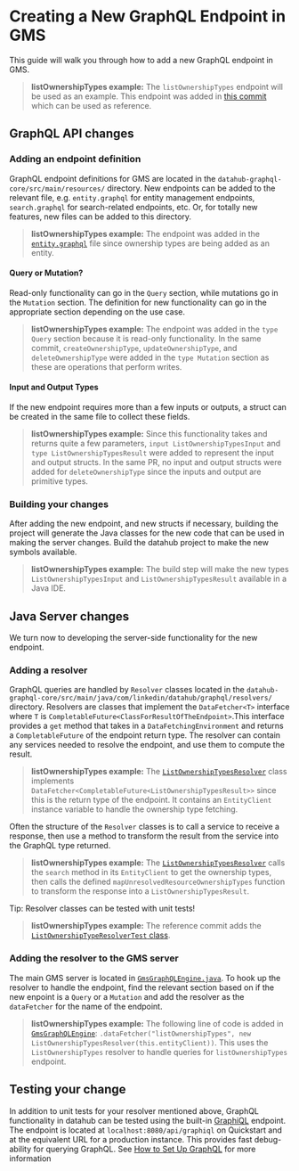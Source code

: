# Creating a New GraphQL Endpoint in GMS

This guide will walk you through how to add a new GraphQL endpoint in GMS. 
> **listOwnershipTypes example:** The `listOwnershipTypes` endpoint will be used as an example. This endpoint was added in [this commit](https://github.com/datahub-project/datahub/commit/ea92b86e6ab4cbb18742fb8db6bc11fae8970cdb#diff-df9c96427d45d7af6d92dd6caa23a349357dbc4bdb915768ab4ce000a4286964) which can be used as reference.

## GraphQL API changes

### Adding an endpoint definition
GraphQL endpoint definitions for GMS are located in the `datahub-graphql-core/src/main/resources/` directory. New endpoints can be added to the relevant file, e.g. `entity.graphql` for entity management endpoints, `search.graphql` for search-related endpoints, etc. Or, for totally new features, new files can be added to this directory. 

> **listOwnershipTypes example:** The endpoint was added in the [`entity.graphql`](https://github.com/datahub-project/datahub/commit/ea92b86e6ab4cbb18742fb8db6bc11fae8970cdb#diff-df9c96427d45d7af6d92dd6caa23a349357dbc4bdb915768ab4ce000a4286964) file since ownership types are being added as an entity. 

#### Query or Mutation? 
Read-only functionality can go in the `Query` section, while mutations go in the `Mutation` section. The definition for new functionality can go in the appropriate section depending on the use case. 
> **listOwnershipTypes example:** The endpoint was added in the `type Query` section because it is read-only functionality. In the same commit, `createOwnershipType`, `updateOwnershipType`, and `deleteOwnershipType` were added in the `type Mutation` section as these are operations that perform writes.

#### Input and Output Types
If the new endpoint requires more than a few inputs or outputs, a struct can be created in the same file to collect these fields. 
> **listOwnershipTypes example:** Since this functionality takes and returns quite a few parameters, `input ListOwnershipTypesInput` and `type ListOwnershipTypesResult` were added to represent the input and output structs. In the same PR, no input and output structs were added for `deleteOwnershipType` since the inputs and output are primitive types.

### Building your changes
After adding the new endpoint, and new structs if necessary, building the project will generate the Java classes for the new code that can be used in making the server changes. Build the datahub project to make the new symbols available. 
> **listOwnershipTypes example:** The build step will make the new types `ListOwnershipTypesInput` and `ListOwnershipTypesResult` available in a Java IDE.

## Java Server changes
We turn now to developing the server-side functionality for the new endpoint.
### Adding a resolver
GraphQL queries are handled by `Resolver` classes located in the `datahub-graphql-core/src/main/java/com/linkedin/datahub/graphql/resolvers/` directory. Resolvers are classes that implement the `DataFetcher<T>` interface where `T` is `CompletableFuture<ClassForResultOfTheEndpoint>`.This interface provides a `get` method that takes in a `DataFetchingEnvironment` and returns a `CompletableFuture` of the endpoint return type. The resolver can contain any services needed to resolve the endpoint, and use them to compute the result.
> **listOwnershipTypes example:** The [`ListOwnershipTypesResolver`](https://github.com/datahub-project/datahub/commit/ea92b86e6ab4cbb18742fb8db6bc11fae8970cdb#diff-d2ad02d0ec286017d032640cfdb289fbdad554ef5f439355104766fa068513ac) class implements `DataFetcher<CompletableFuture<ListOwnershipTypesResult>>` since this is the return type of the endpoint. It contains an `EntityClient` instance variable to handle the ownership type fetching. 

Often the structure of the `Resolver` classes is to call a service to receive a response, then use a method to transform the result from the service into the GraphQL type returned.
> **listOwnershipTypes example:** The [`ListOwnershipTypesResolver`](https://github.com/datahub-project/datahub/commit/ea92b86e6ab4cbb18742fb8db6bc11fae8970cdb#diff-d2ad02d0ec286017d032640cfdb289fbdad554ef5f439355104766fa068513ac) calls the `search` method in its `EntityClient` to get the ownership types, then calls the defined `mapUnresolvedResourceOwnershipTypes` function to transform the response into a `ListOwnershipTypesResult`.

Tip: Resolver classes can be tested with unit tests! 
> **listOwnershipTypes example:** The reference commit adds the [`ListOwnershipTypeResolverTest` class](https://github.com/datahub-project/datahub/commit/ea92b86e6ab4cbb18742fb8db6bc11fae8970cdb#diff-9443d70b221e36e9d47bfa9244673d1cd553a92ae496d03622932ad0a4832045).

### Adding the resolver to the GMS server
The main GMS server is located in [`GmsGraphQLEngine.java`](https://github.com/datahub-project/datahub/blob/master/datahub-graphql-core/src/main/java/com/linkedin/datahub/graphql/GmsGraphQLEngine.java). To hook up the resolver to handle the endpoint, find the relevant section based on if the new enpoint is a `Query` or a `Mutation` and add the resolver as the `dataFetcher` for the name of the endpoint. 
> **listOwnershipTypes example:** The following line of code is added in [`GmsGraphQLEngine`](https://github.com/datahub-project/datahub/commit/ea92b86e6ab4cbb18742fb8db6bc11fae8970cdb#diff-e04c9c2d80cbfd7aa7e3e0f867248464db0f6497684661132d6ead81ded21856): `.dataFetcher("listOwnershipTypes", new ListOwnershipTypesResolver(this.entityClient))`. This uses the `ListOwnershipTypes` resolver to handle queries for `listOwnershipTypes` endpoint. 

## Testing your change
In addition to unit tests for your resolver mentioned above, GraphQL functionality in datahub can be tested using the built-in [GraphiQL](https://www.gatsbyjs.com/docs/how-to/querying-data/running-queries-with-graphiql/) endpoint. The endpoint is located at `localhost:8080/api/graphiql` on Quickstart and at the equivalent URL for a production instance. This provides fast debug-ability for querying GraphQL. See [How to Set Up GraphQL](./how-to-set-up-graphql.md#graphql-explorer-graphiql) for more information